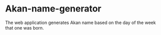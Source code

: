 # Akan-name-generator
The web application generates Akan name based on the day of the week that one was born.
